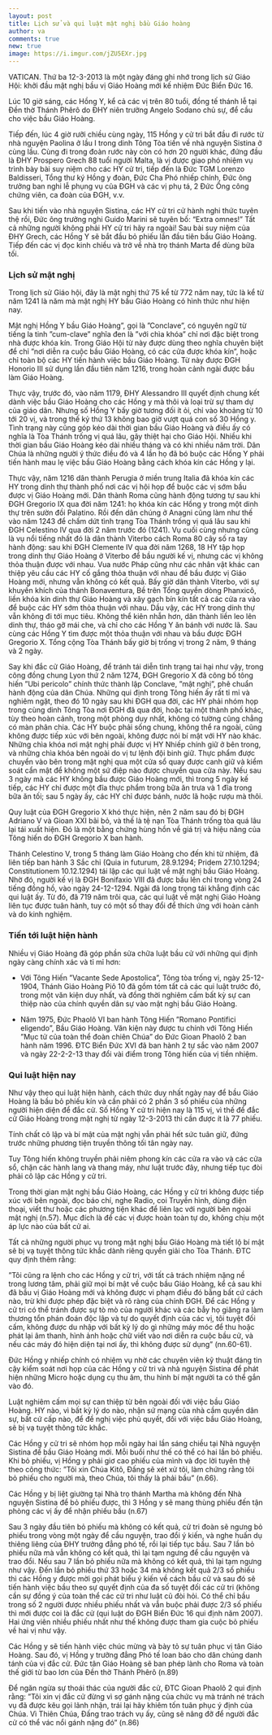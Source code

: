 ```yaml
---
layout: post
title: Lịch sử và qui luật mật nghị bầu Giáo hoàng
author: va
comments: true
new: true
image: https://i.imgur.com/jZU5EXr.jpg
---
```


VATICAN. Thứ ba 12-3-2013 là một ngày đáng ghi nhớ trong lịch sử Giáo Hội: khởi đầu mật nghị bầu vị Giáo Hoàng mới kế nhiệm Đức Biển Đức 16.

Lúc 10 giờ sáng, các Hồng Y, kể cả các vị trên 80 tuổi, đồng tế thánh lễ tại Đền thờ Thánh Phêrô do ĐHY niên trưởng Angelo Sodano chủ sự, để cầu cho việc bầu Giáo Hoàng.

Tiếp đến, lúc 4 giờ rưỡi chiều cùng ngày, 115 Hồng y cử tri bắt đầu đi rước từ nhà nguyện Paolina ở lầu I trong dinh Tông Tòa tiến về nhà nguyện Sistina ở cùng lầu. Cùng đi trong đoàn rước này còn có hơn 20 người khác, đứng đầu là ĐHY Prospero Grech 88 tuổi người Malta, là vị được giao phó nhiệm vụ trình bày bài suy niệm cho các HY cử tri, tiếp đến là Đức TGM Lorenzo Baldisseri, Tổng thư ký Hồng y đoàn, Đức Cha Phó nhiếp chính, Đức ông trưởng ban nghi lễ phụng vụ của ĐGH và các vị phụ tá, 2 Đức Ông công chứng viên, ca đoàn của ĐGH, v.v.

Sau khi tiến vào nhà nguyện Sistina, các HY cử tri cử hành nghi thức tuyên thệ rồi, Đức ông trưởng nghi Guido Marini sẽ tuyên bố: “Extra omnes!” Tất cả những người không phải HY cử tri hãy ra ngoài! Sau bài suy niệm của ĐHY Grech, các Hồng Y sẽ bắt đầu bỏ phiếu lần đầu tiên bầu Giáo Hoàng. Tiếp đến các vị đọc kinh chiều và trở về nhà trọ thánh Marta để dùng bữa tối.

### Lịch sử mật nghị

Trong lịch sử Giáo hội, đây là mật nghị thứ 75 kể từ 772 năm nay, tức là kể từ năm 1241 là năm mà mật nghị HY bầu Giáo Hoàng có hình thức như hiện nay.

Mật nghị Hồng Y bầu Giáo Hoàng”, gọi là ”Conclave”, có nguyên ngữ từ tiếng la tinh ”cum-clave” nghĩa đen là ”với chìa khóa” chỉ nơi đặc biệt trong nhà được khóa kín. Trong Giáo Hội từ này được dùng theo nghĩa chuyên biệt để chỉ ”nơi diễn ra cuộc bầu Giáo Hoàng, có các cửa được khóa kín”, hoặc chỉ toàn bộ các HY tiến hành việc bầu Giáo Hoàng. Từ này được ĐGH Honorio III sử dụng lần đầu tiên năm 1216, trong hoàn cảnh ngài được bầu làm Giáo Hoàng.

Thực vậy, trước đó, vào năm 1179, ĐHY Alessandro III quyết định chung kết dành việc bầu Giáo Hoàng cho các Hồng y mà thôi và loại trừ sự tham dự của giáo dân. Nhưng số Hồng Y bấy giờ tương đối ít ỏi, chỉ vào khoảng từ 10 tới 20 vị, và trong thế kỷ thứ 13 không bao giờ vượt quá con số 30 Hồng y. Tình trạng này cũng góp kéo dài thời gian bầu Giáo Hoàng và điều ấy có nghĩa là Tòa Thánh trống vị quá lâu, gây thiệt hại cho Giáo Hội. Nhiều khi thời gian bầu Giáo Hoàng kéo dài nhiều tháng và có khi nhiều năm trời. Dân Chúa là những người ý thức điều đó và 4 lần họ đã bó buộc các Hồng Y phải tiến hành mau lẹ việc bầu Giáo Hoàng bằng cách khóa kín các Hồng y lại.

Thực vậy, năm 1216 dân thành Perugia ở miền trung Italia đã khóa kín các HY trong dinh thự thành phố nơi các vị hội họp để buộc các vị sớm bầu được vị Giáo Hoàng mới. Dân thành Roma cũng hành động tương tự sau khi ĐGH Gregorio IX qua đời năm 1241: họ khóa kín các Hồng y trong một dinh thự trên sườn đồi Palatino. Rồi đến dân chúng ở Anagni cũng làm như thế vào năm 1243 để chấm dứt tình trạng Tòa Thánh trống vị quá lâu sau khi ĐGH Celestino IV qua đời 2 năm trước đó (1241). Vụ cuối cùng nhưng cũng là vụ nổi tiếng nhất đó là dân thành Viterbo cách Roma 80 cây số ra tay hành động: sau khi ĐGH Clemente IV qua đời năm 1268, 18 HY tập họp trong dinh thự Giáo Hoàng ở Viterbo để bầu người kế vị, nhưng các vị không thỏa thuận được với nhau. Vua nước Pháp cũng như các nhân vật khác can thiệp yêu cầu các HY cố gắng thỏa thuận với nhau để bầu được vị Giáo Hoàng mới, nhưng vẫn không có kết quả. Bấy giờ dân thành Viterbo, với sự khuyến khích của thánh Bonaventura, Bề trên Tổng quyền dòng Phanxicô, liền khóa kín dinh thự Giáo Hoàng và xây gạch bín kín tất cả các cửa ra vào để buộc các HY sớm thỏa thuận với nhau. Dầu vậy, các HY trong dinh thự vẫn không đi tới mục tiêu. Không thể kiên nhẫn hơn, dân thành liền leo lên dinh thự, tháo gỡ mái che, và chỉ cho các Hồng Y ăn bánh với nước lã. Sau cùng các Hồng Y tìm được một thỏa thuận với nhau và bầu được ĐGH Gregorio X. Tổng cộng Tòa Thánh bấy giờ bị trống vị trong 2 năm, 9 tháng và 2 ngày.

Say khi đắc cử Giáo Hoàng, để tránh tái diễn tình trạng tai hại như vậy, trong công đồng chung Lyon thứ 2 năm 1274, ĐGH Gregorio X đã công bố tông hiến ”Ubi pericolo” chính thức thành lập Conclave, ”mật nghị”, phê chuẩn hành động của dân Chúa. Những qui định trong Tông hiến ấy rất tỉ mỉ và nghiêm ngặt, theo đó 10 ngày sau khi ĐGH qua đời, các HY phải nhóm họp trong cùng dinh Tông Tòa nơi ĐGH đã qua đời, hoặc tại một thành phố khác, tùy theo hoàn cảnh, trong một phòng duy nhất, không có tường cũng chẳng có màn phân chia. Các HY buộc phải sống chung, không thể ra ngoài, cũng không được tiếp xúc với bên ngoài, không được nói bí mật với HY nào khác. Những chìa khóa nơi mật nghị phải được vị HY Nhiếp chính giữ ở bên trong, và những chìa khóa bên ngoài do vị tư lệnh đội binh giữ. Thực phẩm được chuyển vào bên trong mật nghị qua một cửa sổ quay được canh giữ và kiểm soát cẩn mật để không một sứ điệp nào được chuyển qua cửa này. Nếu sau 3 ngày mà các HY không bầu được Giáo Hoàng mới, thì trong 5 ngày kế tiếp, các HY chỉ được một đĩa thực phẩm trong bữa ăn trưa và 1 đĩa trong bữa ăn tối; sau 5 ngày ấy, các HY chỉ được bánh, nước lã hoặc rượu mà thôi.

Quy luật của ĐGH Gregorio X khó thực hiện, nên 2 năm sau đó bị ĐGH Adriano V và Gioan XXI bãi bỏ, và thế là tệ nạn Tòa Thánh trống tòa quá lâu lại tái xuất hiện. Đó là một bằng chứng hùng hồn về giá trị và hiệu năng của Tông hiến do ĐGH Gregorio X ban hành.

Thánh Celestino V, trong 5 tháng làm Giáo Hoàng cho đến khi từ nhiệm, đã liên tiếp ban hành 3 Sắc chỉ (Quia in futurum, 28.9.1294; Pridem 27.10.1294; Constitutionem 10.12.1294) tái lập các qui luật về mật nghị bầu Giáo Hoàng. Nhờ đó, người kế vị là ĐGH Bonifaxio VIII đã được bầu lên chỉ trong vòng 24 tiếng đồng hồ, vào ngày 24-12-1294. Ngài đã long trọng tái khẳng định các qui luật ấy. Từ đó, đã 719 năm trôi qua, các qui luật về mật nghị Giáo Hoàng liên tục được tuân hành, tuy có một số thay đổi để thích ứng với hoàn cảnh và do kinh nghiệm.

### Tiến tới luật hiện hành

Nhiều vị Giáo Hoàng đã góp phần sửa chữa luật bầu cử với những qui định ngày càng chính xác và tỉ mỉ hơn:

- Với Tông Hiến ”Vacante Sede Apostolica”, Tông tòa trống vị, ngày 25-12-1904, Thánh Giáo Hoàng Piô 10 đã gồm tóm tất cả các qui luật trước đó, trong một văn kiện duy nhất, và đồng thời nghiêm cấm bất kỳ sự can thiệp nào của chính quyền dân sự vào mật nghị bầu Giáo Hoàng.

- Năm 1975, Đức Phaolô VI ban hành Tông Hiến ”Romano Pontifici eligendo”, Bầu Giáo Hoàng. Văn kiện này được tu chính với Tông Hiến ”Mục tử của toàn thể đoàn chiên Chúa” do Đức Gioan Phaolô 2 ban hành năm 1996.
  ĐTC Biển Đức XVI đã ban hành 2 tự sắc vào năm 2007 và ngày 22-2-2-13 thay đổi vài điểm trong Tông hiến của vị tiền nhiệm.

### Qui luật hiện nay

Như vậy theo qui luật hiện hành, cách thức duy nhất ngày nay để bầu Giáo Hoàng là bầu bỏ phiếu kín và cần phải có 2 phần 3 số phiếu của những người hiện diện để đắc cử. Số Hồng Y cử tri hiện nay là 115 vị, vì thế để đắc cử Giáo Hoàng trong mật nghị từ ngày 12-3-2013 thì cần được ít là 77 phiếu.

Tính chất cô lập và bí mật của mật nghị vẫn phải hết sức tuân giữ, đứng trước những phương tiện truyền thông tối tân ngày nay.

Tuy Tông hiến không truyền phải niêm phong kín các cửa ra vào và các cửa sổ, chặn các hành lang và thang máy, như luật trước đây, nhưng tiếp tục đòi phải cô lập các Hồng y cử tri.

Trong thời gian mật nghị bầu Giáo Hoàng, các Hồng y cử tri không được tiếp xúc với bên ngoài, đọc báo chí, nghe Radio, coi Truyền hình, dùng điện thoại, viết thư hoặc các phương tiện khác để liên lạc với người bên ngoài mật nghị (n.57). Mục đích là để các vị được hoàn toàn tự do, không chịu một áp lực nào của bất cử ai.

Tất cả những người phục vụ trong mật nghị bầu Giáo Hoàng mà tiết lộ bí mật sẽ bị vạ tuyệt thông tức khắc dành riêng quyền giải cho Tòa Thánh. ĐTC quy định thêm rằng:

”Tôi cũng ra lệnh cho các Hồng y cử tri, với tất cả trách nhiệm nặng nề trong lương tâm, phải giữ mọi bí mật về cuộc bầu Giáo Hoàng, kể cả sau khi đã bầu vị Giáo Hoàng mới và không được vi phạm điều đó bằng bất cứ cách nào, trừ khi được phép đặc biệt và rõ ràng của chính ĐGH. Để các Hồng y cử tri có thể tránh được sự tò mò của người khác và các bẫy họ giăng ra làm thương tổn phán đoán độc lập và tự do quyết định của các vị, tôi tuyệt đối cấm, không được du nhập với bất kỳ lý do gì những máy móc để thu hoặc phát lại âm thanh, hình ảnh hoặc chữ viết vào nơi diễn ra cuộc bầu cử, và nếu các máy đó hiện diện tại nơi ấy, thì không được sử dụng” (nn.60-61).

Đức Hồng y nhiếp chính có nhiệm vụ nhờ các chuyên viên kỹ thuật đáng tin cậy kiểm soát nơi họp của các Hồng y cử tri và nhà nguyện Sistina để phát hiện những Micro hoặc dụng cụ thu âm, thu hình bí mật người ta có thể gắn vào đó.

Luật nghiêm cấm mọi sự can thiệp từ bên ngoài đối với việc bầu Giáo Hoàng. HY nào, vì bất kỳ lý do nào, nhận sứ mạng của nhà cầm quyền dân sự, bất cứ cấp nào, để đề nghị việc phủ quyết, đối với việc bầu Giáo Hoàng, sẽ bị vạ tuyệt thông tức khắc.

Các Hồng y cử tri sẽ nhóm họp mỗi ngày hai lần sáng chiều tại Nhà nguyện Sistina để bầu Giáo Hoàng mới. Mỗi buổi như thế có thể có hai lần bỏ phiếu. Khi bỏ phiếu, vị Hồng y phải giơ cao phiếu của mình và đọc lời tuyên thệ theo công thức: ”Tôi xin Chúa Kitô, Đấng sẽ xét xử tôi, làm chứng rằng tôi bỏ phiếu cho người mà, theo Chúa, tôi thấy là phải bầu” (n.66).

Các Hồng y bị liệt giường tại Nhà trọ thánh Martha mà không đến Nhà nguyện Sistina để bỏ phiếu được, thì 3 Hồng y sẽ mang thùng phiếu đến tận phòng các vị ấy để nhận phiếu bầu (n.67)

Sau 3 ngày đầu tiên bỏ phiếu mà không có kết quả, cử tri đoàn sẽ ngưng bỏ phiếu trong vòng một ngày để cầu nguyện, trao đổi ý kiến, và nghe huấn dụ thiêng liêng của ĐHY trưởng đẳng phó tế, rồi lại tiếp tục bầu. Sau 7 lần bỏ phiếu nữa mà vẫn không có kết quả, thì lại tạm ngưng để cầu nguyện và trao đổi. Nếu sau 7 lần bỏ phiếu nữa mà không có kết quả, thì lại tạm ngưng như vậy. Đến lần bỏ phiếu thứ 33 hoặc 34 mà không kết quả 2/3 số phiếu thì các Hồng y được mời gọi phát biểu ý kiến về cách bầu cử và sau đó sẽ tiến hành việc bầu theo sự quyết định của đa số tuyệt đối các cử tri (không cần sự đồng ý của toàn thể các cử tri như luật cũ đòi hỏi. Có thể chỉ bầu trong số 2 người được nhiều phiếu nhất và vẫn buộc phải được 2/3 số phiếu thì mới được coi là đắc cử (qui luật do ĐGH Biển Đức 16 qui định năm 2007). Hai ứng viên nhiều phiếu nhất như thế không được tham gia cuộc bỏ phiếu về hai vị như vậy.

Các Hồng y sẽ tiến hành việc chúc mừng và bày tỏ sự tuân phục vị tân Giáo Hoàng. Sau đó, vị Hồng y trưởng đẳng Phó tế loan báo cho dân chúng danh tánh của vị đắc cử. Đức tân Giáo Hoàng sẽ ban phép lành cho Roma và toàn thế giới từ bao lơn của Đền thờ Thánh Phêrô (n.89)

Để ngăn ngừa sự thoái thác của người đắc cử, ĐTC Gioan Phaolô 2 qui định rằng: ”Tôi xin vị đắc cử đừng vì sợ gánh nặng của chức vụ mà tránh né trách vụ đã được kêu gọi lãnh nhận, trái lại hãy khiêm tốn tuân phục ý định của Chúa. Vì Thiên Chúa, Đấng trao trách vụ ấy, cũng sẽ nâng đỡ để người đắc cử có thể vác nổi gánh nặng đó” (n.86)
